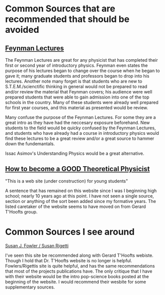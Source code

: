 # Common Sources that are recommended that should be avoided

## [Feynman Lectures](https://www.feynmanlectures.caltech.edu/)

The Feynman Lectures are great for any physicist that has completed their first or second year of introductory physics. Feynman even states the purpose of his lectures began to change over the course when he began to gave it; many graduate students and professors began to drop into his lectures. Another note many forget is that students who are new to S.T.E.M./scienctific thinking in general would not be prepared to read and/or review the material that Feynman covers; his audience were well prepared students that were able to gain admission into one of the top schools in the country. Many of these students were already well prepared for first year courses, and this material as presented would be review. 

Many confuse the purpose of the Feynman Lectures. For some they are a great intro as they have had the neccesary exposure beforehand. New students to the field would be quicky confused by the Feynman Lectures, and students who have already had a course in introductory physics would find these lectures to be a great review and/or a great source to hammer down the fundemantals. 

Issac Asimov's Understanding Physics would be a great alternative. 

## [How to become a GOOD Theoretical Physicist](https://goodtheorist.science/index.html)

"This is a web site (under construction) for young students"

A sentence that has remained on this website since I was I beginning high school; nearly 10 years ago at this point. I have not seen a single source, section or anything of the sort been added since my formative years. The listed caretaker of the website seems to have moved on from Gerard T'Hoofts group. 

# Common Sources I see around

[Susan J. Fowler / Susan Rigetti](https://www.susanrigetti.com/physics)

I've seen this site be recommended along with Gerard T'Hoofts webiste. Though I hold that Dr. T'Hoofts website is no longer is helpful. Fowlers/Rigettis site is quite helpful, and has the same recommendations that most of the projects publications have. The only critique that I have with their website would be the intro pop-science books posted at the beginning of the website. I would recommend their wesbite for some supplementary sources. 


